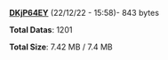 [**DKjP64EY**](/data/DKjP64EY.txt) (22/12/22 - 15:58)- 843 bytes

**Total Datas**: 1201

**Total Size**: 7.42 MB / 7.4 MB